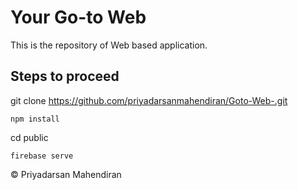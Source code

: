 # Your Go-to Web

This is the repository of Web based application.

## Steps to proceed

git clone https://github.com/priyadarsanmahendiran/Goto-Web-.git

`npm install`

cd public

`firebase serve`

© Priyadarsan Mahendiran
